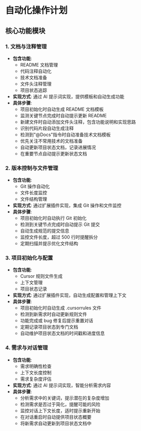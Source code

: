 # 自动化操作计划

## 核心功能模块

### 1. 文档与注释管理

- **包含功能**:
  - README 文档管理
  - 代码注释自动化
  - 技术文档准备
  - 文件头注释管理
  - 项目状态追踪
- **实现方式**: 通过 AI 提示词实现，提供模板和自动生成功能
- **具体步骤**:
  - 项目初始化时自动生成 README 文档模板
  - 监测关键节点完成时自动提示更新 README
  - 新建文件时自动添加文件头注释，包含功能说明和实现思路
  - 识别代码片段自动生成注释
  - 检测到"@Docs"指令时自动准备技术文档模板
  - 优先关注不常用技术的文档准备
  - 自动更新项目状态文档，记录进展情况
  - 在重要节点自动提示更新状态文档

### 2. 版本控制与文件管理

- **包含功能**:
  - Git 操作自动化
  - 文件长度监控
  - 文件结构管理
- **实现方式**: 通过扩展插件实现，集成 Git 操作和文件监控
- **具体步骤**:
  - 项目初始化时自动执行 Git 初始化
  - 检测到关键节点完成时自动提示 Git 提交
  - 自动生成规范的提交信息
  - 监控文件长度，超过 500 行时提醒拆分
  - 定期扫描并提示优化文件结构

### 3. 项目初始化与配置

- **包含功能**:
  - Cursor 规则文件生成
  - 上下文管理
  - 项目状态记录
- **实现方式**: 通过扩展插件实现，自动生成配置和管理上下文
- **具体步骤**:
  - 项目初始化时自动生成 .cursorrules 文件
  - 检测到新需求时自动更新规则文件
  - 功能完成或 bug 修复后提示重置对话
  - 定期记录项目状态到专门文档
  - 自动维护项目状态文档的时间戳和进度信息

### 4. 需求与对话管理

- **包含功能**:
  - 需求明确性检查
  - 上下文长度控制
  - 需求复杂度评估
- **实现方式**: 通过 AI 提示词实现，智能分析需求内容
- **具体步骤**:
  - 分析需求中的关键词，提示潜在的复杂度增加
  - 检测需求是否过于简化，提醒可能的风险
  - 监控对话上下文长度，适时提示重新开始
  - 在对话重启时自动提供项目状态概要
  - 将新需求自动更新到项目状态文档中

